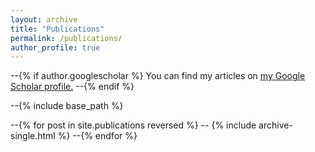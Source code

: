 ```yaml
---
layout: archive
title: "Publications"
permalink: /publications/
author_profile: true
---
```


--{% if author.googlescholar %}
  You can find my articles on <u><a href="{{author.googlescholar}}">my Google Scholar profile</a>.</u>
--{% endif %}

--{% include base_path %}

--{% for post in site.publications reversed %}
--  {% include archive-single.html %}
--{% endfor %}
